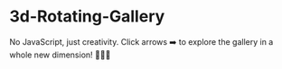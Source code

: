 # 3d-Rotating-Gallery
No JavaScript, just creativity. Click arrows ➡️ to explore the gallery in a whole new dimension! 👩‍💻💡
